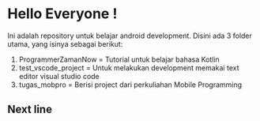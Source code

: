 # Hello Everyone !

Ini adalah repository untuk belajar android development. Disini ada 3 folder utama, yang isinya sebagai berikut:

1. ProgrammerZamanNow = Tutorial untuk belajar bahasa Kotlin
2. test_vscode_project = Untuk melakukan development memakai text editor visual studio code
3. tugas_mobpro = Berisi project dari perkuliahan Mobile Programming

## Next line
